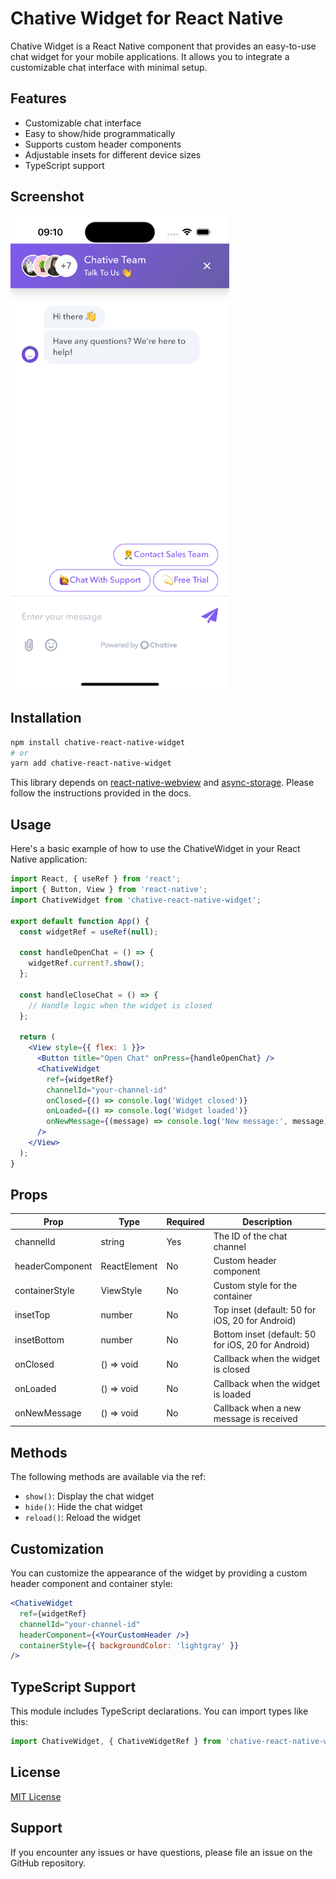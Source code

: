 # Chative Widget for React Native

Chative Widget is a React Native component that provides an easy-to-use chat widget for your mobile applications. It allows you to integrate a customizable chat interface with minimal setup.

## Features

- Customizable chat interface
- Easy to show/hide programmatically
- Supports custom header components
- Adjustable insets for different device sizes
- TypeScript support

## Screenshot

<img src="./screenshot/screenshot.png" alt="screenshot" width="350">

## Installation

```bash
npm install chative-react-native-widget
# or
yarn add chative-react-native-widget
```

This library depends on [react-native-webview](https://www.npmjs.com/package/react-native-webview) and [async-storage](https://github.com/react-native-async-storage/async-storage). Please follow the instructions provided in the docs.

## Usage

Here's a basic example of how to use the ChativeWidget in your React Native application:

```jsx
import React, { useRef } from 'react';
import { Button, View } from 'react-native';
import ChativeWidget from 'chative-react-native-widget';

export default function App() {
  const widgetRef = useRef(null);

  const handleOpenChat = () => {
    widgetRef.current?.show();
  };

  const handleCloseChat = () => {
    // Handle logic when the widget is closed
  };

  return (
    <View style={{ flex: 1 }}>
      <Button title="Open Chat" onPress={handleOpenChat} />
      <ChativeWidget
        ref={widgetRef}
        channelId="your-channel-id"
        onClosed={() => console.log('Widget closed')}
        onLoaded={() => console.log('Widget loaded')}
        onNewMessage={(message) => console.log('New message:', message)}
      />
    </View>
  );
}
```

## Props

| Prop | Type | Required | Description |
|------|------|----------|-------------|
| channelId | string | Yes | The ID of the chat channel |
| headerComponent | ReactElement | No | Custom header component |
| containerStyle | ViewStyle | No | Custom style for the container |
| insetTop | number | No | Top inset (default: 50 for iOS, 20 for Android) |
| insetBottom | number | No | Bottom inset (default: 50 for iOS, 20 for Android) |
| onClosed | () => void | No | Callback when the widget is closed |
| onLoaded | () => void | No | Callback when the widget is loaded |
| onNewMessage | () => void | No | Callback when a new message is received |

## Methods

The following methods are available via the ref:

- `show()`: Display the chat widget
- `hide()`: Hide the chat widget
- `reload()`: Reload the widget

## Customization

You can customize the appearance of the widget by providing a custom header component and container style:

```jsx
<ChativeWidget
  ref={widgetRef}
  channelId="your-channel-id"
  headerComponent={<YourCustomHeader />}
  containerStyle={{ backgroundColor: 'lightgray' }}
/>
```

## TypeScript Support

This module includes TypeScript declarations. You can import types like this:

```typescript
import ChativeWidget, { ChativeWidgetRef } from 'chative-react-native-widget';
```

## License

[MIT License](LICENSE)

## Support

If you encounter any issues or have questions, please file an issue on the GitHub repository.